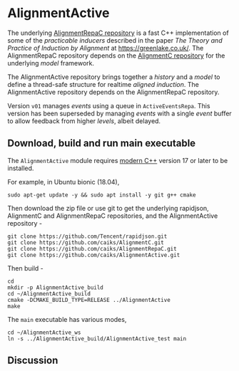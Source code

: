# AlignmentActive

The underlying [AlignmentRepaC repository](https://github.com/caiks/AlignmentRepaC) is a fast C++ implementation of some of the *practicable inducers* described in the paper *The Theory and Practice of Induction by Alignment* at https://greenlake.co.uk/. The AlignmentRepaC repository depends on the [AlignmentC repository](https://github.com/caiks/AlignmentC) for the underlying *model* framework. 

The AlignmentActive repository brings together a *history* and a *model* to define a thread-safe structure for realtime *aligned induction*. The AlignmentActive repository depends on the AlignmentRepaC repository.

Version `v01` manages *events* using a queue in `ActiveEventsRepa`. This version has been superseded by managing *events* with a single *event* buffer to allow feedback from higher *levels*, albeit delayed.

## Download, build and run main executable

The `AlignmentActive` module requires [modern C++](https://en.cppreference.com/w/) version 17 or later to be installed.

For example, in Ubuntu bionic (18.04),
```
sudo apt-get update -y && sudo apt install -y git g++ cmake

```
Then download the zip file or use git to get the underlying rapidjson, AlignmentC and AlignmentRepaC repositories, and the AlignmentActive repository -
```
git clone https://github.com/Tencent/rapidjson.git
git clone https://github.com/caiks/AlignmentC.git
git clone https://github.com/caiks/AlignmentRepaC.git
git clone https://github.com/caiks/AlignmentActive.git

```
Then build -
```
cd
mkdir -p AlignmentActive_build
cd ~/AlignmentActive_build
cmake -DCMAKE_BUILD_TYPE=RELEASE ../AlignmentActive
make

```
The `main` executable has various modes,
```
cd ~/AlignmentActive_ws
ln -s ../AlignmentActive_build/AlignmentActive_test main

```

## Discussion


